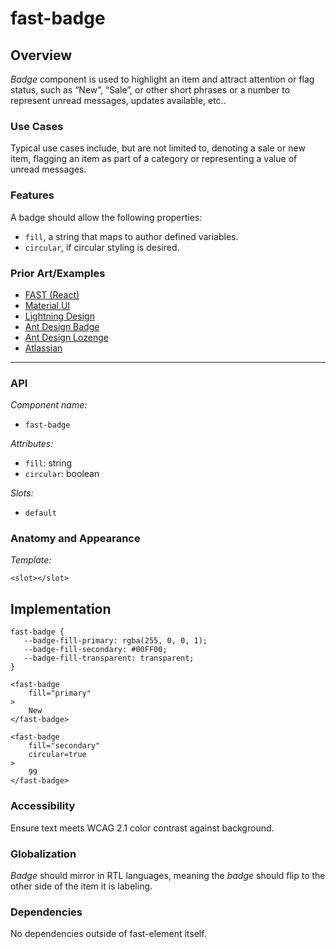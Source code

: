 # fast-badge

## Overview

*Badge* component is used to highlight an item and attract attention or flag status, such as “New”, “Sale”, or other short phrases or a number to represent unread messages, updates available, etc..

### Use Cases

Typical use cases include, but are not limited to, denoting a sale or new item, flagging an item as part of a category or representing a value of unread messages.
  
### Features

A badge should allow the following properties:
- `fill`, a string that maps to author defined variables.
- `circular`, if circular styling is desired.

### Prior Art/Examples
- [FAST (React)](https://explore.fast.design/components/badge)
- [Material UI](https://material-ui.com/components/badges/)
- [Lightning Design](https://www.lightningdesignsystem.com/components/badges/)
- [Ant Design Badge](https://ant.design/components/badge/)
- [Ant Design Lozenge](https://atlaskit.atlassian.com/packages/core/lozenge)
- [Atlassian](https://atlaskit.atlassian.com/packages/core/badge)

---

### API

*Component name:*
- `fast-badge`

*Attributes:*
- `fill`: string
- `circular`: boolean

*Slots:*
- `default`

### Anatomy and Appearance

*Template:*
```
<slot></slot>
```

## Implementation

```
fast-badge {
   --badge-fill-primary: rgba(255, 0, 0, 1);
   --badge-fill-secondary: #00FF00;
   --badge-fill-transparent: transparent;
}
```

```
<fast-badge
    fill="primary"
>
    New
</fast-badge>
```

```
<fast-badge
    fill="secondary"
    circular=true
>
    99
</fast-badge>
```

### Accessibility

Ensure text meets WCAG 2.1 color contrast against background.

### Globalization

*Badge* should mirror in RTL languages, meaning the *badge* should flip to the other side of the item it is labeling.

### Dependencies

No dependencies outside of fast-element itself.
